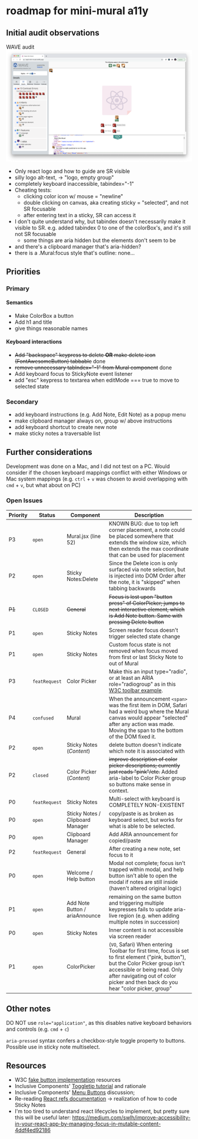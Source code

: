 # roadmap for mini-mural a11y

## Initial audit observations

WAVE audit
![initial WAVE audit results. 13 contrast errors, 4 alerts, and 1 aria](WAVE-initial-run.png)

* Only react logo and how to guide are SR visible
* silly logo alt-text, -> "logo, empty group"
* completely keyboard inaccessible, tabindex="-1"
* Cheating tests:
  * clicking color icon w/ mouse = "newline"
  * double clicking on canvas, aka creating sticky = "selected", and not SR focusable
  * after entering text in a sticky, SR can access it
* I don't quite understand why, but tabindex doesn't necessarily make it visible to SR. e.g. added tabindex 0 to one of the colorBox's, and it's still not SR focusable
  * some things are aria hidden but the elements don't seem to be
* and there's a clipboard manager that's aria-hidden?
* there is a .Mural:focus style that's outline: none...

## Priorities

### Primary

#### Semantics

* Make ColorBox a button
* Add h1 and title
* give things reasonable names

#### Keyboard interactions

* ~~Add "backspace" keypress to delete **OR** make delete icon (FontAwesomeButton) tabbable~~ done
* ~~remove unnecessary tabIndex="-1" from Mural component~~ done
* Add keyboard focus to StickyNote event listener
* add "esc" keypress to textarea when editMode === true to move to selected state

### Secondary

* add keyboard instructions (e.g. Add Note, Edit Note) as a popup menu
* make clipboard manager always on, group w/ above instructions
* add keyboard shortcut to create new note
* make sticky notes a traversable list

## Further considerations

Development was done on a Mac, and I did not test on a PC. Would consider if the chosen keyboard mappings conflict with either Windows or Mac system mappings (e.g. `ctrl` + `v` was chosen to avoid overlapping with `cmd` + `v`, but what about on PC)

### Open Issues

| Priority | Status        | Component                        | Description                                                                                                                                                                                                                                               |
| -------- | ------------- | -------------------------------- | --------------------------------------------------------------------------------------------------------------------------------------------------------------------------------------------------------------------------------------------------------- |
| P3       | `open`        | Mural.jsx (line 52)              | KNOWN BUG: due to top left corner placement, a note could be placed somewhere that extends the window size, which then extends the max coordinate that can be used for placement                                                                          |
| P2       | `open`        | Sticky Notes:Delete              | Since the Delete icon is only surfaced via note selection, but is injected into DOM Order after the note, it is "skipped" when tabbing backwards                                                                                                          |
| ~~P1~~   | `CLOSED`      | ~~General~~                      | ~~Focus is lost upon "button press" of ColorPicker; jumps to next interactive element, which is Add Note button. Same with pressing Delete button~~                                                                                                       |
| P1       | `open`        | Sticky Notes                     | Screen reader focus doesn't trigger selected state change                                                                                                                                                                                                 |
| P1       | `open`        | Sticky Notes                     | Custom focus state is not removed when focus moved from first or last Sticky Note to out of Mural                                                                                                                                                         |
| P3       | `featRequest` | Color Picker                     | Make this an input type="radio", or at least an ARIA role="radiogroup" as in this [W3C toolbar example](https://www.w3.org/TR/wai-aria-practices/examples/toolbar/toolbar.html).                                                                          |
| P4       | `confused`    | Mural                            | When the announcement `<span>` was the first item in DOM, Safari had a weird bug where the Mural canvas would appear "selected" after any action was made. Moving the span to the bottom of the DOM fixed it.                                             |
| P2       | `open`        | Sticky Notes (_Content_)         | delete button doesn't indicate which note it is associated with                                                                                                                                                                                           |
| P2       | `closed`      | Color Picker (_Content_)         | ~~improve description of color picker descriptions; currently just reads "pink"/etc.~~ Added aria-label to Color Picker group so buttons make sense in context.                                                                                           |
| P0       | `featRequest` | Sticky Notes                     | Multi-select with keyboard is COMPLETELY NON-EXISTENT                                                                                                                                                                                                     |
| P0       | `open`        | Sticky Notes / Clipboard Manager | copy/paste is as broken as keyboard select, but works for what is able to be selected.                                                                                                                                                                    |
| P0       | `open`        | Clipboard Manager                | Add ARIA announcement for copied/paste                                                                                                                                                                                                                    |
| P2       | `featRequest` | General                          | After creating a new note, set focus to it                                                                                                                                                                                                                |
| P0       | `open`        | Welcome / Help button            | Modal not complete; focus isn't trapped within modal, and help button isn't able to open the modal if notes are still inside (haven't altered original logic)                                                                                             |
| P1       | `open`        | Add Note Button / ariaAnnounce   | remaining on the same button and triggering multiple keypresses fails to update aria-live region (e.g. when adding multiple notes in succession)                                                                                                          |
| P0       | `open`        | Sticky Notes                     | Inner content is not accessible via screen reader                                                                                                                                                                                                         |
| P1       | `open`        | ColorPicker                      | (`VO`, Safari) When entering Toolbar for first time, focus is set to first element ("pink, button"), but the Color Picker group isn't accessible or being read. Only after navigating out of color picker and then back do you hear "color picker, group" |

## Other notes

DO NOT use `role="application"`, as this disables native keyboard behaviors and controls (e.g. `cmd` + `c`)

`aria-pressed` syntax confers a checkbox-style toggle property to buttons. Possible use in sticky note multiselect.

## Resources

* W3C [fake button implementation](https://www.w3.org/TR/wai-aria-practices-1.1/examples/button/button.html) resources
* Inclusive Components' [Toggletip tutorial](https://inclusive-components.design/tooltips-toggletips/) and rationale
* Inclusive Components' [Menu Buttons](https://inclusive-components.design/menus-menu-buttons/) discussion;
* Re-reading [React refs documentation](https://reactjs.org/docs/refs-and-the-dom.html) -> realization of how to code Sticky Notes
* I'm too tired to understand react lifecycles to implement, but pretty sure this will be useful later: https://medium.com/swlh/improve-accessibility-in-your-react-app-by-managing-focus-in-mutable-content-4ddf4ed92186
